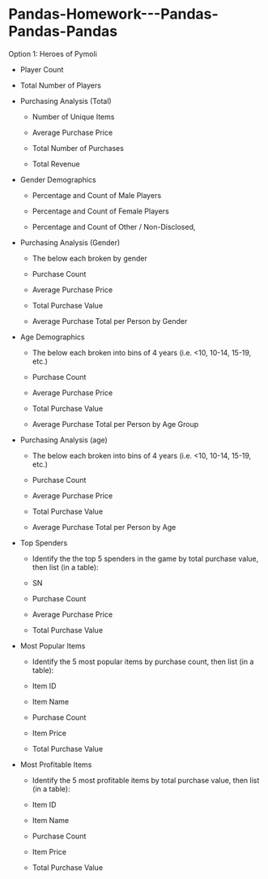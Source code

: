 # Pandas-Homework---Pandas-Pandas-Pandas
Option 1: Heroes of Pymoli

* Player Count

* Total Number of Players

* Purchasing Analysis (Total)

  - Number of Unique Items

  - Average Purchase Price

  - Total Number of Purchases

  - Total Revenue

* Gender Demographics

  - Percentage and Count of Male Players
  
  - Percentage and Count of Female Players

  - Percentage and Count of Other / Non-Disclosed,

* Purchasing Analysis (Gender)

  - The below each broken by gender

  - Purchase Count
  
  - Average Purchase Price
  
  - Total Purchase Value
  
  - Average Purchase Total per Person by Gender

* Age Demographics

  - The below each broken into bins of 4 years (i.e. <10, 10-14, 15-19, etc.)

  - Purchase Count

  - Average Purchase Price
  
  - Total Purchase Value

  - Average Purchase Total per Person by Age Group

* Purchasing Analysis (age)

  - The below each broken into bins of 4 years (i.e. <10, 10-14, 15-19, etc.)

  - Purchase Count

  - Average Purchase Price

  - Total Purchase Value

  - Average Purchase Total per Person by Age

* Top Spenders

  - Identify the the top 5 spenders in the game by total purchase value, then list (in a table):

  - SN

  - Purchase Count
  
  - Average Purchase Price
  
  - Total Purchase Value

* Most Popular Items

  - Identify the 5 most popular items by purchase count, then list (in a table):

  - Item ID

  - Item Name
  
  - Purchase Count

  - Item Price

  - Total Purchase Value

* Most Profitable Items

  - Identify the 5 most profitable items by total purchase value, then list (in a table):

  - Item ID

  - Item Name
  
  - Purchase Count

  - Item Price

  - Total Purchase Value
